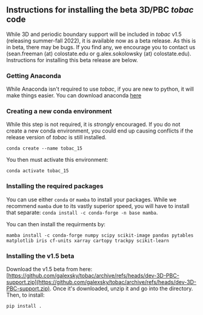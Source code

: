 ## Instructions for installing the **beta** 3D/PBC *tobac* code

While 3D and periodic boundary support will be included in *tobac* v1.5 (releasing summer-fall 2022), it is available now as a beta release. As this is in beta, there may be bugs. If you find any, we encourage you to contact us (sean.freeman (at) colostate.edu or g.alex.sokolowsky (at) colostate.edu). Instructions for installing this beta release are below.

### Getting Anaconda
While Anaconda isn't required to use *tobac*, if you are new to python, it will make things easier. You can download anaconda [here](https://www.anaconda.com)

### Creating a new conda environment
While this step is not required, it is *strongly* encouraged. If you do not create a new conda environment, you could end up causing conflicts if the release version of *tobac* is still installed. 
```
conda create --name tobac_15
```

You then must activate this environment:
```
conda activate tobac_15
```

### Installing the required packages
You can use either `conda` or `mamba` to install your packages. While we recommend `mamba` due to its vastly superior speed, you will have to install that separate: `conda install -c conda-forge -n base mamba`. 

You can then install the requirments by: 

```
mamba install -c conda-forge numpy scipy scikit-image pandas pytables matplotlib iris cf-units xarray cartopy trackpy scikit-learn
```

### Installing the v1.5 beta
Download the v1.5 beta from here: [https://github.com/galexsky/tobac/archive/refs/heads/dev-3D-PBC-support.zip](https://github.com/galexsky/tobac/archive/refs/heads/dev-3D-PBC-support.zip). Once it's downloaded, unzip it and go into the directory. Then, to install:

```
pip install .
```

